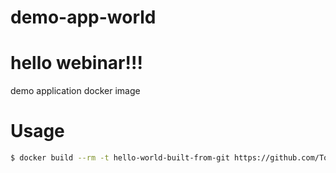 demo-app-world
==================
# hello webinar!!!
demo application docker image

# Usage

```bash
$ docker build --rm -t hello-world-built-from-git https://github.com/TomasTomecek/docker-hello-world.git
```
